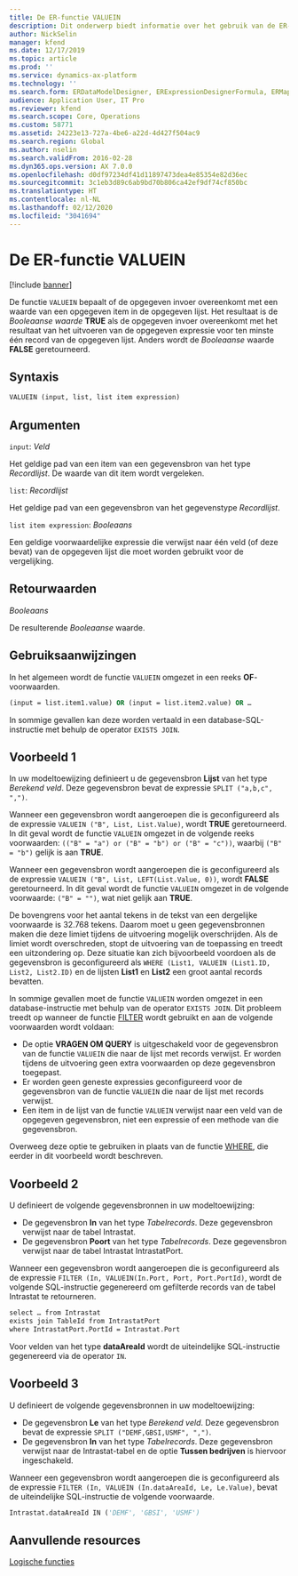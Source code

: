 ```yaml
---
title: De ER-functie VALUEIN
description: Dit onderwerp biedt informatie over het gebruik van de ER-functie (Elektronische rapportage) VALUEIN.
author: NickSelin
manager: kfend
ms.date: 12/17/2019
ms.topic: article
ms.prod: ''
ms.service: dynamics-ax-platform
ms.technology: ''
ms.search.form: ERDataModelDesigner, ERExpressionDesignerFormula, ERMappedFormatDesigner, ERModelMappingDesigner
audience: Application User, IT Pro
ms.reviewer: kfend
ms.search.scope: Core, Operations
ms.custom: 58771
ms.assetid: 24223e13-727a-4be6-a22d-4d427f504ac9
ms.search.region: Global
ms.author: nselin
ms.search.validFrom: 2016-02-28
ms.dyn365.ops.version: AX 7.0.0
ms.openlocfilehash: d0df97234df41d11897473dea4e85354e82d36ec
ms.sourcegitcommit: 3c1eb3d89c6ab9bd70b806ca42ef9df74cf850bc
ms.translationtype: HT
ms.contentlocale: nl-NL
ms.lasthandoff: 02/12/2020
ms.locfileid: "3041694"
---
```

# <a name="VALUEIN">De ER-functie VALUEIN</a>

[!include [banner](../includes/banner.md)]

De functie `VALUEIN` bepaalt of de opgegeven invoer overeenkomt met een waarde van een opgegeven item in de opgegeven lijst. Het resultaat is de *Booleaanse waarde* **TRUE** als de opgegeven invoer overeenkomt met het resultaat van het uitvoeren van de opgegeven expressie voor ten minste één record van de opgegeven lijst. Anders wordt de *Booleaanse* waarde **FALSE** geretourneerd.

## <a name="syntax"></a>Syntaxis

```vb
VALUEIN (input, list, list item expression)
```

## <a name="arguments"></a>Argumenten

`input`: *Veld*

Het geldige pad van een item van een gegevensbron van het type *Recordlijst*. De waarde van dit item wordt vergeleken.

`list`: *Recordlijst*

Het geldige pad van een gegevensbron van het gegevenstype *Recordlijst*.

`list item expression`: *Booleaans*

Een geldige voorwaardelijke expressie die verwijst naar één veld (of deze bevat) van de opgegeven lijst die moet worden gebruikt voor de vergelijking.

## <a name="return-values"></a>Retourwaarden

*Booleaans*

De resulterende *Booleaanse* waarde.

## <a name="usage-notes"></a>Gebruiksaanwijzingen

In het algemeen wordt de functie `VALUEIN` omgezet in een reeks **OF**-voorwaarden.

```vb
(input = list.item1.value) OR (input = list.item2.value) OR …
```

In sommige gevallen kan deze worden vertaald in een database-SQL-instructie met behulp de operator `EXISTS JOIN`.

## <a name="example-1"></a>Voorbeeld 1

In uw modeltoewijzing definieert u de gegevensbron **Lijst** van het type *Berekend veld*. Deze gegevensbron bevat de expressie `SPLIT ("a,b,c", ",")`.

Wanneer een gegevensbron wordt aangeroepen die is geconfigureerd als de expressie `VALUEIN ("B", List, List.Value)`, wordt **TRUE** geretourneerd. In dit geval wordt de functie `VALUEIN` omgezet in de volgende reeks voorwaarden: `(("B" = "a") or ("B" = "b") or ("B" = "c"))`, waarbij `("B" = "b")` gelijk is aan **TRUE**.

Wanneer een gegevensbron wordt aangeroepen die is geconfigureerd als de expressie `VALUEIN ("B", List, LEFT(List.Value, 0))`, wordt **FALSE** geretourneerd. In dit geval wordt de functie `VALUEIN` omgezet in de volgende voorwaarde: `("B" = "")`, wat niet gelijk aan **TRUE**.

De bovengrens voor het aantal tekens in de tekst van een dergelijke voorwaarde is 32.768 tekens. Daarom moet u geen gegevensbronnen maken die deze limiet tijdens de uitvoering mogelijk overschrijden. Als de limiet wordt overschreden, stopt de uitvoering van de toepassing en treedt een uitzondering op. Deze situatie kan zich bijvoorbeeld voordoen als de gegevensbron is geconfigureerd als `WHERE (List1, VALUEIN (List1.ID, List2, List2.ID)` en de lijsten **List1** en **List2** een groot aantal records bevatten.

In sommige gevallen moet de functie `VALUEIN` worden omgezet in een database-instructie met behulp van de operator `EXISTS JOIN`. Dit probleem treedt op wanneer de functie [FILTER](er-functions-list-filter.md) wordt gebruikt en aan de volgende voorwaarden wordt voldaan:

- De optie **VRAGEN OM QUERY** is uitgeschakeld voor de gegevensbron van de functie `VALUEIN` die naar de lijst met records verwijst. Er worden tijdens de uitvoering geen extra voorwaarden op deze gegevensbron toegepast.
- Er worden geen geneste expressies geconfigureerd voor de gegevensbron van de functie `VALUEIN` die naar de lijst met records verwijst.
- Een item in de lijst van de functie `VALUEIN` verwijst naar een veld van de opgegeven gegevensbron, niet een expressie of een methode van die gegevensbron.

Overweeg deze optie te gebruiken in plaats van de functie [WHERE](er-functions-list-where.md), die eerder in dit voorbeeld wordt beschreven.

## <a name="example-2"></a>Voorbeeld 2

U definieert de volgende gegevensbronnen in uw modeltoewijzing:

- De gegevensbron **In** van het type *Tabelrecords*. Deze gegevensbron verwijst naar de tabel Intrastat.
- De gegevensbron **Poort** van het type *Tabelrecords*. Deze gegevensbron verwijst naar de tabel Intrastat IntrastatPort.

Wanneer een gegevensbron wordt aangeroepen die is geconfigureerd als de expressie `FILTER (In, VALUEIN(In.Port, Port, Port.PortId)`, wordt de volgende SQL-instructie gegenereerd om gefilterde records van de tabel Intrastat te retourneren.

```vb
select … from Intrastat
exists join TableId from IntrastatPort
where IntrastatPort.PortId = Intrastat.Port
```

Voor velden van het type **dataAreaId** wordt de uiteindelijke SQL-instructie gegenereerd via de operator `IN`.

## <a name="example-3"></a>Voorbeeld 3

U definieert de volgende gegevensbronnen in uw modeltoewijzing:

- De gegevensbron **Le** van het type *Berekend veld*. Deze gegevensbron bevat de expressie `SPLIT ("DEMF,GBSI,USMF", ",")`.
- De gegevensbron **In** van het type *Tabelrecords*. Deze gegevensbron verwijst naar de Intrastat-tabel en de optie **Tussen bedrijven** is hiervoor ingeschakeld.

Wanneer een gegevensbron wordt aangeroepen die is geconfigureerd als de expressie `FILTER (In, VALUEIN (In.dataAreaId, Le, Le.Value)`, bevat de uiteindelijke SQL-instructie de volgende voorwaarde.

```vb
Intrastat.dataAreaId IN ('DEMF', 'GBSI', 'USMF')
```

## <a name="additional-resources"></a>Aanvullende resources

[Logische functies](er-functions-category-logical.md)
